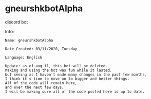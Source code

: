# gneurshkbotAlpha
discord bot

Info:

    Name: gneurshkbotAlpha

    Date Created: 03/11/2020, Tuesday

    Language: English

    Update: as of aug 11, this bot will be deleted. 
    Making and using the bot was fun while it lasted, 
    but seeing as I haven't made many changes in the past few months, 
    I think it's time to move on to bigger and better things. 
    All of the code will remain here, 
    and over the next few days, 
    I will be making sure all of the code posted here is up to date. 
